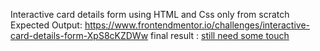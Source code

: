 Interactive card details form using HTML and Css only from scratch
Expected Output: https://www.frontendmentor.io/challenges/interactive-card-details-form-XpS8cKZDWw
final result : [still need some touch](<Output image.png>)